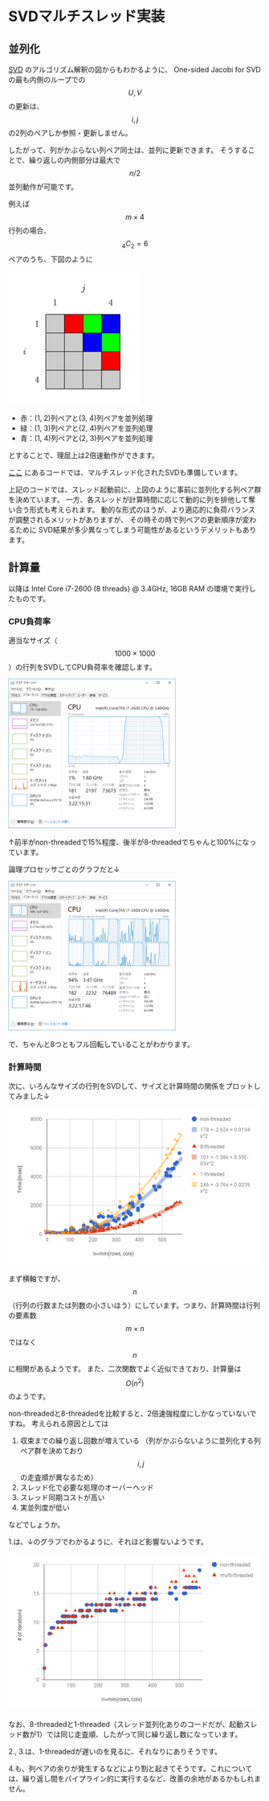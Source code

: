 # SVDマルチスレッド実装

## 並列化

[SVD](SVD) のアルゴリズム解釈の図からもわかるように、
One-sided Jacobi for SVDの最も内側のループでの $$U,\,V$$ の更新は、
$$i,\,j$$ の2列のペアしか参照・更新しません。

したがって、列がかぶらない列ペア同士は、並列に更新できます。
そうすることで、繰り返しの内側部分は最大で $$n/2$$ 並列動作が可能です。

例えば $$m \times 4$$ 行列の場合、$${}_4C_2=6$$ ペアのうち、下図のように

![](SVDMT_par.png)

* 赤：(1, 2)列ペアと(3, 4)列ペアを並列処理
* 緑：(1, 3)列ペアと(2, 4)列ペアを並列処理
* 青：(1, 4)列ペアと(2, 3)列ペアを並列処理

とすることで、理屈上は2倍速動作ができます。

[ここ](https://github.com/convexbrain/studynotes/tree/master/sandbox/MatFact/SVD) にあるコードでは、マルチスレッド化されたSVDも準備しています。

上記のコードでは、スレッド起動前に、上図のように事前に並列化する列ペア群を決めています。
一方、各スレッドが計算時間に応じて動的に列を排他して奪い合う形式も考えられます。
動的な形式のほうが、より適応的に負荷バランスが調整されるメリットがありますが、
その時その時で列ペアの更新順序が変わるために
SVD結果が多少異なってしまう可能性があるというデメリットもあります。

## 計算量

以降は Intel Core i7-2600 (8 threads) @ 3.4GHz, 16GB RAM の環境で実行したものです。

### CPU負荷率

適当なサイズ（$$1000 \times 1000$$）の行列をSVDしてCPU負荷率を確認します。

![](SVDMT_load0.png)

↑前半がnon-threadedで15%程度、後半が8-threadedでちゃんと100%になっています。

論理プロセッサごとのグラフだと↓

![](SVDMT_load8.png)

で、ちゃんと8つともフル回転していることがわかります。

### 計算時間

次に、いろんなサイズの行列をSVDして、サイズと計算時間の関係をプロットしてみました↓

![](SVDMT_comp.png)

まず横軸ですが、 $$n$$（行列の行数または列数の小さいほう）にしています。つまり、計算時間は行列の要素数 $$m \times n$$ ではなく $$n$$ に相関があるようです。
また、二次関数でよく近似できており、計算量は $$O(n^2)$$ のようです。

non-threadedと8-threadedを比較すると、2倍速強程度にしかなっていないですね。
考えられる原因としては
1. 収束までの繰り返し回数が増えている
   （列がかぶらないように並列化する列ペア群を決めており $$i,j$$ の走査順が異なるため）
2. スレッド化で必要な処理のオーバーヘッド
3. スレッド同期コストが高い
4. 実並列度が低い

などでしょうか。

1.は、↓のグラフでわかるように、それほど影響ないようです。

![](SVDMT_iter.png)

なお、8-threadedと1-threaded（スレッド並列化ありのコードだが、起動スレッド数が1）では同じ走査順、したがって同じ繰り返し数になっています。

2., 3.は、1-threadedが遅いのを見るに、それなりにありそうです。

4.も、列ペアの余りが発生するなどにより割と起きてそうです。これについては、繰り返し間をパイプライン的に実行するなど、改善の余地があるかもしれません。
